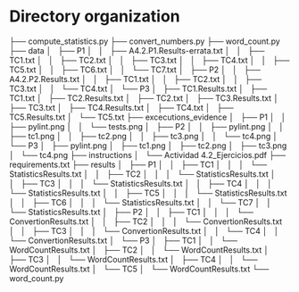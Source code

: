 # Directory organization

├── compute_statistics.py
├── convert_numbers.py
├── word_count.py
├── data 
│   ├── P1
│   │   ├── A4.2.P1.Results-errata.txt
│   │   ├── TC1.txt
│   │   ├── TC2.txt
│   │   ├── TC3.txt
│   │   ├── TC4.txt
│   │   ├── TC5.txt
│   │   ├── TC6.txt
│   │   └── TC7.txt
│   ├── P2
│   │   ├── A4.2.P2.Results.txt
│   │   ├── TC1.txt
│   │   ├── TC2.txt
│   │   ├── TC3.txt
│   │   └── TC4.txt
│   └── P3
│       ├── TC1.Results.txt
│       ├── TC1.txt
│       ├── TC2.Results.txt
│       ├── TC2.txt
│       ├── TC3.Results.txt
│       ├── TC3.txt
│       ├── TC4.Results.txt
│       ├── TC4.txt
│       ├── TC5.Results.txt
│       └── TC5.txt
├── excecutions_evidence
│   ├── P1
│   │   ├── pylint.png
│   │   └── tests.png
│   ├── P2
│   │   ├── pylint.png
│   │   ├── tc1.png
│   │   ├── tc2.png
│   │   ├── tc3.png
│   │   └── tc4.png
│   └── P3
│       ├── pylint.png
│       ├── tc1.png
│       ├── tc2.png
│       ├── tc3.png
│       └── tc4.png
├── instructions
│   └── Actividad 4.2_Ejercicios.pdf
├── requirements.txt
├── results
│   ├── P1
│   │   ├── TC1
│   │   │   └── StatisticsResults.txt
│   │   ├── TC2
│   │   │   └── StatisticsResults.txt
│   │   ├── TC3
│   │   │   └── StatisticsResults.txt
│   │   ├── TC4
│   │   │   └── StatisticsResults.txt
│   │   ├── TC5
│   │   │   └── StatisticsResults.txt
│   │   ├── TC6
│   │   │   └── StatisticsResults.txt
│   │   └── TC7
│   │       └── StatisticsResults.txt
│   ├── P2
│   │   ├── TC1
│   │   │   └── ConvertionResults.txt
│   │   ├── TC2
│   │   │   └── ConvertionResults.txt
│   │   ├── TC3
│   │   │   └── ConvertionResults.txt
│   │   └── TC4
│   │       └── ConvertionResults.txt
│   └── P3
│       ├── TC1
│       │   └── WordCountResults.txt
│       ├── TC2
│       │   └── WordCountResults.txt
│       ├── TC3
│       │   └── WordCountResults.txt
│       ├── TC4
│       │   └── WordCountResults.txt
│       └── TC5
│           └── WordCountResults.txt
└── word_count.py